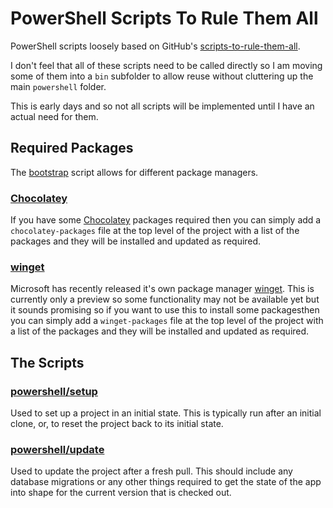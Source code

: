 # PowerShell Scripts To Rule Them All

PowerShell scripts loosely based on GitHub's [scripts-to-rule-them-all](https://github.com/github/scripts-to-rule-them-all).

I don't feel that all of these scripts need to be called directly so I am moving some of them into a
`bin` subfolder to allow reuse without cluttering up the main `powershell` folder.

This is early days and so not all scripts will be implemented until I have an actual need for them.

## Required Packages

The [bootstrap](powershell/bin/bootstrap.ps1) script allows for different package managers.

### [Chocolatey](https://chocolatey.org/)

If you have some [Chocolatey](https://chocolatey.org/) packages required then you can simply add a `chocolatey-packages` file at the top level of the project with a list of the packages and they will be installed and updated as required.

### [winget](https://github.com/microsoft/winget-cli)

Microsoft has recently released it's own package manager [winget](https://github.com/microsoft/winget-cli). This is currently only a preview so some functionality may not be available yet but it sounds promising so if you want to use this to install some packagesthen you can simply add a `winget-packages` file at the top level of the project with a list of the packages and they will be installed and updated as required.

## The Scripts

### [powershell/setup](powershell/setup.ps1)

Used to set up a project in an initial state.
This is typically run after an initial clone, or, to reset the project back to its initial state.

### [powershell/update](powershell/update.ps1)

Used to update the project after a fresh pull.
This should include any database migrations or any other things required to get the
state of the app into shape for the current version that is checked out.
